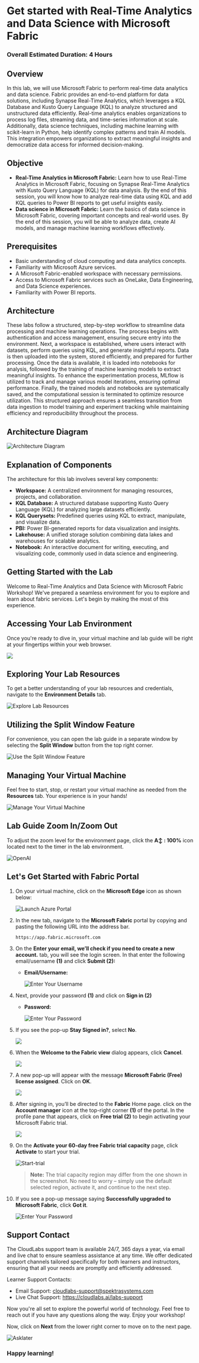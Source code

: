 # Get started with Real-Time Analytics and Data Science with Microsoft Fabric

### Overall Estimated Duration: 4 Hours

## Overview

In this lab, we will use Microsoft Fabric to perform real-time data analytics and data science. Fabric provides an end-to-end platform for data solutions, including Synapse Real-Time Analytics, which leverages a KQL Database and Kusto Query Language (KQL) to analyze structured and unstructured data efficiently. Real-time analytics enables organizations to process log files, streaming data, and time-series information at scale. Additionally, data science techniques, including machine learning with scikit-learn in Python, help identify complex patterns and train AI models. This integration empowers organizations to extract meaningful insights and democratize data access for informed decision-making.

## Objective

- **Real-Time Analytics in Microsoft Fabric:** Learn how to use Real-Time Analytics in Microsoft Fabric, focusing on Synapse Real-Time Analytics with Kusto Query Language (KQL) for data analysis. By the end of this session, you will know how to analyze real-time data using KQL and add KQL queries to Power BI reports to get useful insights easily.
- **Data science in Microsoft Fabric:** Learn the basics of data science in Microsoft Fabric, covering important concepts and real-world uses. By the end of this session, you will be able to analyze data, create AI models, and manage machine learning workflows effectively.

## Prerequisites

- Basic understanding of cloud computing and data analytics concepts.  
- Familiarity with Microsoft Azure services.  
- A Microsoft Fabric-enabled workspace with necessary permissions.  
- Access to Microsoft Fabric services such as OneLake, Data Engineering, and Data Science experiences.  
- Familiarity with Power BI reports.

## Architecture

These labs follow a structured, step-by-step workflow to streamline data processing and machine learning operations. The process begins with authentication and access management, ensuring secure entry into the environment. Next, a workspace is established, where users interact with datasets, perform queries using KQL, and generate insightful reports. Data is then uploaded into the system, stored efficiently, and prepared for further processing. Once the data is available, it is loaded into notebooks for analysis, followed by the training of machine learning models to extract meaningful insights. To enhance the experimentation process, MLflow is utilized to track and manage various model iterations, ensuring optimal performance. Finally, the trained models and notebooks are systematically saved, and the computational session is terminated to optimize resource utilization. This structured approach ensures a seamless transition from data ingestion to model training and experiment tracking while maintaining efficiency and reproducibility throughout the process.

## Architecture Diagram

![Architecture Diagram](./Images/archdia.png)

## Explanation of Components

The architecture for this lab involves several key components:

- **Workspace:** A centralized environment for managing resources, projects, and collaboration.
- **KQL Database:** A structured database supporting Kusto Query Language (KQL) for analyzing large datasets efficiently.
- **KQL Querysets:** Predefined queries using KQL to extract, manipulate, and visualize data.
- **PBI:** Power BI-generated reports for data visualization and insights.
- **Lakehouse:** A unified storage solution combining data lakes and warehouses for scalable analytics.
- **Notebook:** An interactive document for writing, executing, and visualizing code, commonly used in data science and engineering.

## Getting Started with the Lab

Welcome to Real-Time Analytics and Data Science with Microsoft Fabric Workshop! We've prepared a seamless environment for you to explore and learn about fabric services. Let's begin by making the most of this experience.

## Accessing Your Lab Environment

Once you're ready to dive in, your virtual machine and lab guide will be right at your fingertips within your web browser.
 
![](./Images/june-getting-started-1.png)
 
## Exploring Your Lab Resources
 
To get a better understanding of your lab resources and credentials, navigate to the **Environment Details** tab.
 
![Explore Lab Resources](./Images/GS1.png)
 
## Utilizing the Split Window Feature
 
For convenience, you can open the lab guide in a separate window by selecting the **Split Window** button from the top right corner.
 
![Use the Split Window Feature](./Images/GS2.png)
 
## Managing Your Virtual Machine
 
Feel free to start, stop, or restart your virtual machine as needed from the **Resources** tab. Your experience is in your hands!
 
![Manage Your Virtual Machine](./Images/GS3.png)
 
## Lab Guide Zoom In/Zoom Out
 
To adjust the zoom level for the environment page, click the **A↕ : 100%** icon located next to the timer in the lab environment.

  ![OpenAI](./Images/GS4.png)

## ‎Let's Get Started with Fabric Portal

1. On your virtual machine, click on the **Microsoft Edge** icon as shown below:
 
   ![Launch Azure Portal](./Images/GSEdge.png)

1. In the new tab, navigate to the **Microsoft Fabric** portal by copying and pasting the following URL into the address bar.

   ```
   https://app.fabric.microsoft.com
   ```
   
1. On the **Enter your email, we’ll check if you need to create a new account.** tab, you will see the login screen. In that enter the following email/username **(1)** and click **Submit (2):**

   - **Email/Username:** <inject key="AzureAdUserEmail"></inject>
 
       ![Enter Your Username](./Images/GS5.png)
 
1. Next, provide your password **(1)** and click on **Sign in (2)**
 
   - **Password:** <inject key="AzureAdUserPassword"></inject>
 
       ![Enter Your Password](./Images/GS6.png)

1. If you see the pop-up **Stay Signed in?**, select **No**.

   ![](./Images/GS7.png)

1. When the **Welcome to the Fabric view** dialog appears, click **Cancel**.

   ![](./Images/GS8.png)

1. A new pop-up will appear with the message **Microsoft Fabric (Free) license assigned**. Click on **OK**.

   ![](./Images/GS9.png)

1. After signing in, you’ll be directed to the **Fabric** Home page. click on the **Account manager** icon at the top-right corner **(1)** of the portal. In the profile pane that appears, click on **Free trial** **(2)** to begin activating your Microsoft Fabric trial.

   ![](./Images/GS10.png)

1. On the **Activate your 60-day free Fabric trial capacity** page, click **Activate** to start your trial.

   ![Start-trial](./Images/GS11.png)

   >**Note:** The trial capacity region may differ from the one shown in the screenshot. No need to worry – simply use the default selected region, activate it, and continue to the next step.

1. If you see a pop-up message saying **Successfully upgraded to Microsoft Fabric**, click **Got it**.

   ![Enter Your Password](./Images/GS12.png)
   
## Support Contact
The CloudLabs support team is available 24/7, 365 days a year, via email and live chat to ensure seamless assistance at any time. We offer dedicated support channels tailored specifically for both learners and instructors, ensuring that all your needs are promptly and efficiently addressed.
 
Learner Support Contacts:
 
- Email Support: cloudlabs-support@spektrasystems.com
- Live Chat Support: https://cloudlabs.ai/labs-support

Now you're all set to explore the powerful world of technology. Feel free to reach out if you have any questions along the way. Enjoy your workshop!

Now, click on **Next** from the lower right corner to move on to the next page.

  ![Asklater](./Images/next.png)
 
### Happy learning!

